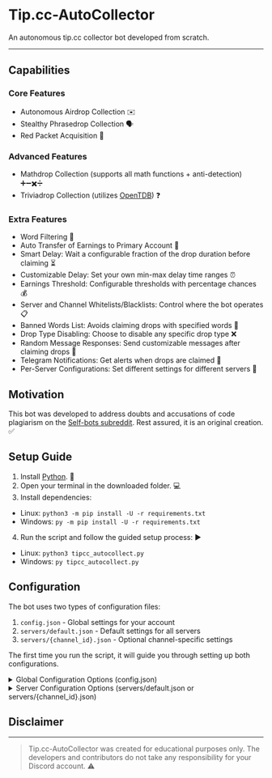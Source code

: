 # Tip.cc-AutoCollector

An autonomous tip.cc collector bot developed from scratch.

---

## Capabilities

### Core Features

- Autonomous Airdrop Collection ✉️
- Stealthy Phrasedrop Collection 🗣️
- Red Packet Acquisition 🧧

### Advanced Features

- Mathdrop Collection (supports all math functions + anti-detection) ➕➖✖️➗
- Triviadrop Collection (utilizes [OpenTDB](https://github.com/QuartzWarrior/OTDB-Source)) ❓

### Extra Features

- Word Filtering 🚫
- Auto Transfer of Earnings to Primary Account 💸
- Smart Delay: Wait a configurable fraction of the drop duration before claiming ⏳
- Customizable Delay: Set your own min-max delay time ranges ⏰
- Earnings Threshold: Configurable thresholds with percentage chances 💰
- Server and Channel Whitelists/Blacklists: Control where the bot operates 📋
- Banned Words List: Avoids claiming drops with specified words 🙊
- Drop Type Disabling: Choose to disable any specific drop type ❌
- Random Message Responses: Send customizable messages after claiming drops 💬
- Telegram Notifications: Get alerts when drops are claimed 📱
- Per-Server Configurations: Set different settings for different servers 🔧

## Motivation

This bot was developed to address doubts and accusations of code plagiarism on the [Self-bots subreddit](https://www.reddit.com/r/Discord_selfbots/). Rest assured, it is an original creation. ✅

## Setup Guide

1. Install [Python](https://www.python.org/downloads/). 🐍
2. Open your terminal in the downloaded folder. 💻
3. Install dependencies:

- Linux: `python3 -m pip install -U -r requirements.txt`
- Windows: `py -m pip install -U -r requirements.txt`
<!-- markdownlint-disable-next-line MD029 -->
4. Run the script and follow the guided setup process: ▶️

- Linux: `python3 tipcc_autocollect.py`
- Windows: `py tipcc_autocollect.py`

## Configuration

The bot uses two types of configuration files:

1. `config.json` - Global settings for your account
2. `servers/default.json` - Default settings for all servers
3. `servers/{channel_id}.json` - Optional channel-specific settings

The first time you run the script, it will guide you through setting up both configurations.

<!-- markdownlint-disable MD033 -->
<details>
<summary>Global Configuration Options (config.json)</summary>

```json
{
    "TOKEN": "",                   // Your Discord token
    "PRESENCE": "",                // Your presence status (online, idle, dnd, invisible)
    "FIRST": true,                 // First run flag, automatically changes to false
    "ID": 0,                       // Your main account's Discord ID
    "CHANNEL_ID": 0,               // Channel ID where earnings will be sent to your main
    "TARGET_AMOUNT": 0.0,          // Amount to accumulate before transferring
    "CPM": [],                     // [Min, Max] typing speed for transferring
    "WHITELIST": [],               // Server IDs to whitelist
    "BLACKLIST": [],               // Server IDs to blacklist
    "WHITELIST_ON": false,         // Enable server whitelist
    "BLACKLIST_ON": false,         // Enable server blacklist
    "TELEGRAM": {                  // Telegram notification settings
        "TOKEN": "",               // Bot token for notifications
        "CHAT_ID": 0               // Chat ID to send notifications to
    }
}
```

</details>

<details>
<summary>Server Configuration Options (servers/default.json or servers/{channel_id}.json)</summary>

```json
{
    "BANNED_WORDS": [],             // Words that will cause drops to be ignored
    "MESSAGES": [],                 // Messages to potentially send after claiming
    "CHANNEL_WHITELIST": [],        // Channel IDs to whitelist
    "CHANNEL_BLACKLIST": [],        // Channel IDs to blacklist
    "IGNORE_USERS": [],             // User IDs to ignore drops from
    "SEND_MESSAGE": false,          // Whether to send messages after claiming
    "CHANNEL_WHITELIST_ON": false,  // Enable channel whitelist
    "CHANNEL_BLACKLIST_ON": false,  // Enable channel blacklist
    "IGNORE_DROPS_UNDER": 0.0,      // Min USD value to consider claiming
    "IGNORE_TIME_UNDER": 0.0,       // Min time remaining to consider claiming
    "IGNORE_THRESHOLDS": [],        // Value thresholds with ignore chances
    
    // Settings for each drop type (all have similar structure)
    "AIRDROP": {
        "ENABLED": true,            // Whether this drop type is enabled
        "SMART_DELAY": {            // Use relative time-based delay
            "ENABLED": true,
            "DELAY": [0.25, 0.50]   // [Min, Max] fraction of remaining time
        },
        "RANGE_DELAY": false,       // Use absolute time-based delay
        "DELAY": [0, 1],            // [Min, Max] seconds to wait
        "SEND_MESSAGE": false,      // Send message after claiming
        "MESSAGE_CHANCE": 0.5,      // Chance to send message (0-1)
        "MESSAGES": [],             // Specific messages for this drop type
        "IGNORE_DROP_UNDER": 0.0,   // Min value specific to this drop type
        "IGNORE_TIME_UNDER": 0.0,   // Min time specific to this drop type
        "IGNORE_THRESHOLDS": []     // Value thresholds specific to this drop type
    },
    
    // Other drop types have the same structure
    "TRIVIADROP": { /* Same structure as AIRDROP */ },
    "MATHDROP": { /* Same structure plus CPM setting */ },
    "PHRASEDROP": { /* Same structure plus CPM setting */ },
    "REDPACKET": { /* Same structure as AIRDROP */ }
}
```

</details>
<!-- markdownlint-enable MD033 -->

## Disclaimer

---

> Tip.cc-AutoCollector was created for educational purposes only. The developers and contributors do not take any responsibility for your Discord account. ⚠️